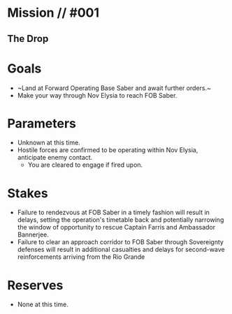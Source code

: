 # Mission // #001
## The Drop
# Goals
- ~Land at Forward Operating Base Saber and await further orders.~
- Make your way through Nov Elysia to reach FOB Saber.
  
# Parameters
- Unknown at this time.
- Hostile forces are confirmed to be operating within Nov Elysia, anticipate enemy contact.
  - You are cleared to engage if fired upon.

# Stakes
- Failure to rendezvous at FOB Saber in a timely fashion will result in delays, setting the operation's timetable back and potentially narrowing the window of opportunity to rescue Captain Farris and Ambassador Bannerjee.
- Failure to clear an approach corridor to FOB Saber through Sovereignty defenses will result in additional casualties and delays for second-wave reinforcements arriving from the Rio Grande

# Reserves
- None at this time.
